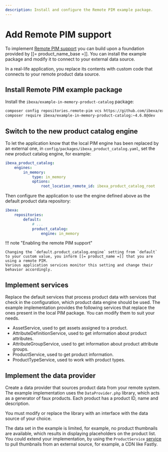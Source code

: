 ```yaml
---
description: Install and configure the Remote PIM example package.
---
```


# Add Remote PIM support

To implement [Remote PIM support](pim_guide.md#remote-pim-support) you can build upon a foundation provided by [[= product_name_base =]].
You can install the example package and modify it to connect to your external data source.

In a real-life application, you replace its contents with custom code that connects to your remote product data source.

## Install Remote PIM example package

Install the `ibexa/example-in-memory-product-catalog` package:

``` bash
composer config repositories.remote-pim vcs https://github.com/ibexa/example-in-memory-product-catalog
composer require ibexa/example-in-memory-product-catalog:~4.6.0@dev
```

## Switch to the new product catalog engine

To let the application know that the local PIM engine has been replaced by an external one, in `config/packages/ibexa_product_catalog.yaml`, set the new product catalog engine, for example:

``` yaml
ibexa_product_catalog:
    engines:
        in_memory:
            type: in_memory
            options:
                root_location_remote_id: ibexa_product_catalog_root
```

Then configure the application to use the engine defined above as the default product data repository:

``` yaml
ibexa:
    repositories:
        default:
            # ...
            product_catalog:
                engine: in_memory
```

!!! note "Enabling the remote PIM support"

    Changing the `default.product_catalog.engine` setting from `default` to your custom value, you inform [[= product_name =]] that you are using a remote PIM.
    Various application services monitor this setting and change their behavior accordingly.


## Implement services

Replace the default services that process product data with services that check in the configuration, which product data engine should be used.
The example implementation provides the following services that replace the ones present in the local PIM package.
You can modify them to suit your needs.

- AssetService, used to get assets assigned to a product.
- AttributeDefinitionService, used to get information about product attributes.
- AttributeGroupService, used to get information about product attribute groups.
- ProductService, used to get product information.
- ProductTypeService, used to work with product types.

## Implement the data provider

Create a data provider that sources product data from your remote system.
The example implementation uses the `DataProvider.php` library, which acts as a generator of faux products.
Each product has a product ID, name and description.

You must modify or replace the library with an interface with the data source of your choice.

The data set in the example is limited, for example, no product thumbnails are available, which results in displaying placeholders on the product list.
You could extend your implementation, by using the `ProductService` [service](product_api.md) to pull thumbnails from an external source, for example, a CDN like Fastly.